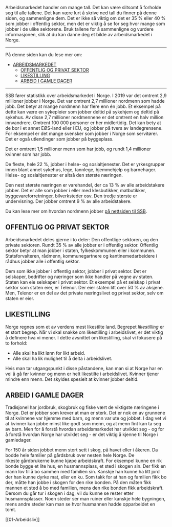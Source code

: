 Arbeidsmarkedet handler om mange tall. Det kan være slitsomt å forholde seg til alle tallene. Det kan være lurt å skrive ned tall du finner på denne siden, og sammenligne dem. Det er ikke så viktig om det er 35 % eller 40 % som jobber i offentlig sektor, men det er viktig å se for seg hvor mange som jobber i de ulike sektorene. Bruk tallene for å sammenligne og vurdere informasjonen, slik at du kan danne deg et bilde av arbeidsmarkedet i Norge.

---

På denne siden kan du lese mer om:

- [ARBEIDSMARKEDET](#arbeidsmarkedet)
  - [OFFENTLIG OG PRIVAT SEKTOR](#offentlig-og-privat-sektor)
  - [LIKESTILLING](#likestilling)
  - [ARBEID I GAMLE DAGER](#arbeid-i-gamle-dager)

---

SSB fører statistikk over arbeidsmarkedet i Norge. I 2019 var det omtrent 2,9 millioner jobber i Norge. Det var omtrent 2,7 millioner nordmenn som hadde jobb. Det betyr at mange nordmenn har flere enn én jobb. Et eksempel på dette kan være en sykepleier som jobber deltid på sykehjem og deltid på sykehus. Av disse 2,7 millioner nordmennene er det omtrent en halv million innvandrere. Omtrent 100 000 personer er her midlertidig. Det kan bety at de bor i et annet EØS-land eller i EU, og jobber på tvers av landegrensene. For eksempel er det mange svensker som jobber i Norge som servitører. Det er også utlendinger som jobber på byggeplass.

Det er omtrent 1,5 millioner menn som har jobb, og rundt 1,4 millioner kvinner som har jobb.

De fleste, hele 22 %, jobber i helse- og sosialtjenester. Det er yrkesgrupper innen blant annet sykehus, lege, tannlege, hjemmehjelp og barnehager. Helse- og sosialtjenester er altså den største næringen. 

Den nest største næringen er varehandel, der ca 13 % av alle arbeidstakere jobber. Det er alle som jobber i eller med klesbutikker, matbutikker, byggevareforretninger, bilverksteder osv. Den tredje største er undervisning. Der jobber omtrent 9 % av alle arbeidstakere. 

Du kan lese mer om hvordan nordmenn jobber [på nettsiden til SSB](https://www.ssb.no/arbeid-og-lonn/artikler-og-publikasjoner/hvor-mange-jobber-er-det-i-norge).

## OFFENTLIG OG PRIVAT SEKTOR

Arbeidsmarkedet deles gjerne i to deler: Den offentlige sektoren, og den private sektoren. Rundt 35 % av alle jobber er i offentlig sektor. Offentlig sektor betyr at man jobber i staten, fylkeskommunen eller i kommunen. Statsforvalteren, rådmenn, kommunegartnere og kantinemedarbeidere i rådhus jobber alle i offentlig sektor. 

Dem som ikke jobber i offentlig sektor, jobber i privat sektor. Det er selskaper, bedrifter og næringer som ikke handler på vegne av staten. Staten kan eie selskaper i privat sektor. Et eksempel på et selskap i privat sektor som staten eier, er Telenor. Der eier staten litt over 50 % av aksjene. Men, Telenor er en del av det private næringslivet og privat sektor, selv om staten er eier.

## LIKESTILLING

Norge regnes som et av verdens mest likestilte land. Begrepet _likestilling_ er et stort begrep. Når vi skal snakke om likestilling i arbeidslivet, er det viktig å definere hva vi mener. I dette avsnittet om likestilling, skal vi fokusere på to forhold:

-   Alle skal ha likt lønn for likt arbeid.
-   Alle skal ha lik mulighet til å delta i arbeidslivet.

Hvis man tar utgangspunkt i disse påstandene, kan man si at Norge har en vei å gå før kvinner og menn er helt likestilte i arbeidslivet. Kvinner tjener mindre enn menn. Det skyldes spesielt at kvinner jobber deltid.

## ARBEID I GAMLE DAGER

Tradisjonel har jordbruk, skogbruk og fiske vært de viktigste næringene i Norge. Det er jobber som krever at man er sterk. Det er nok en av grunnene til at kvinnene var hjemme med barn, og menn var ute og jobbet. I dag vet vi at kvinner kan jobbe minst like godt som menn, og at menn fint kan ta seg av barn. Men for å forstå hvordan arbeidsmarkedet har utviklet seg - og for å forstå hvordan Norge har utviklet seg - er det viktig å kjenne til Norge i gamledager. 

For 150 år siden jobbet menn stort sett i skog, på havet eller i åkeren. Da bodde hele familier på gårdsbruk over nesten hele Norge. De rikeste gårdbrukerne kunne kjøpe arbeidskraft. For eksempel kunne en rik bonde bygge et lite hus, en husmannsplass, et sted i skogen sin. Der fikk en mann lov til å bo sammen med familien sin. Kanskje han kunne ha litt jord der han kunne dyrke mat, eller en ku. Som takk for at han og familien fikk bo der, måtte han jobbe i skogen for den rike bonden. På den måten fikk mannen et sted å bo med familien, mens den rike bonden fikk arbeidskraft. Dersom du går tur i skogen i dag, vil du kunne se rester etter husmannsplasser. Noen steder ser man ruiner eller kanskje hele bygningen, mens andre steder kan man se hvor husmannen hadde opparbeidet en tomt.

[[01-Arbeidsliv]]
